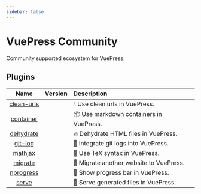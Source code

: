 ```yaml
---
sidebar: false
---
```


# VuePress Community

Community supported ecosystem for VuePress.

## Plugins

| Name | Version | Description |
|:-:|:-:|:- |
| [clean-urls](./plugins/clean-urls) | <NpmLink pkg="vuepress-plugin-clean-urls"/> | :droplet: Use clean urls in VuePress. |
| [container](./plugins/container) | <NpmLink pkg="vuepress-plugin-container"/> | :package: Use markdown containers in VuePress. |
| [dehydrate](./plugins/dehydrate) | <NpmLink pkg="vuepress-plugin-dehydrate"/> | :fire: Dehydrate HTML files in VuePress. |
| [git-log](./plugins/git-log) | <NpmLink pkg="vuepress-plugin-git-log"/> | :floppy_disk: Integrate git logs into VuePress. |
| [mathjax](./plugins/mathjax) | <NpmLink pkg="vuepress-plugin-mathjax"/> | :page_with_curl: Use TeX syntax in VuePress. |
| [migrate](./plugins/migrate) | <NpmLink pkg="vuepress-plugin-migrate"/> | :paw_prints: Migrate another website to VuePress. |
| [nprogress](./plugins/nprogress) | <NpmLink pkg="vuepress-plugin-nprogress"/> | :running: Show progress bar in VuePress. |
| [serve](./plugins/serve) | <NpmLink pkg="vuepress-plugin-serve"/> | :key: Serve generated files in VuePress. |
